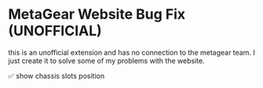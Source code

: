 # MetaGear Website Bug Fix (UNOFFICIAL)
this is an unofficial extension and has no connection to the metagear team. I just create it to solve some of my problems with the website.

✅ show chassis slots position
